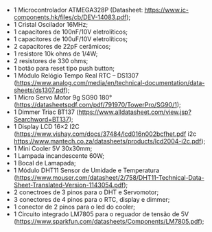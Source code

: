 - 1 Microcontrolador ATMEGA328P (Datasheet: https://www.ic-components.hk/files/cb/DEV-14083.pdf);
- 1 Cristal Oscilador 16MHz; 
- 1 capacitores de 100nF/10V eletrolíticos;
- 1 capacitores de 100uF/10V eletrolíticos;
- 2 capacitores de 22pF cerâmicos;
- 1 resistore 10k ohms de 1/4W;
- 2 resistores de 330 ohms;
- 1 botão para reset tipo push button;
- 1 Módulo Relógio Tempo Real RTC – DS1307 (https://www.analog.com/media/en/technical-documentation/data-sheets/ds1307.pdf);
- 1 Micro Servo Motor 9g SG90 180° (https://datasheetspdf.com/pdf/791970/TowerPro/SG90/1);
- 1 Dimmer Triac BT137 (https://www.alldatasheet.com/view.jsp?Searchword=BT137);
- 1 Display LCD 16×2 I2C (https://www.vishay.com/docs/37484/lcd016n002bcfhet.pdf i2c https://www.mantech.co.za/datasheets/products/lcd2004-i2c.pdf);
- 1 Mini Cooler 5V 30x30mm;
- 1 Lampada incandescente 60W;
- 1 Bocal de Lamapada;
- 1 Módulo DHT11 Sensor de Umidade e Temperatura (https://www.mouser.com/datasheet/2/758/DHT11-Technical-Data-Sheet-Translated-Version-1143054.pdf);
- 2 conectroes de 3 pinos para o DHT e Servomotor;
- 3 conectores de 4 pinos para o RTC, display e dimmer;
- 1 conector de 2 pinos para o led do cooler;
- 1 Circuito integrado LM7805 para o reguador de tensão de 5V (https://www.sparkfun.com/datasheets/Components/LM7805.pdf);
